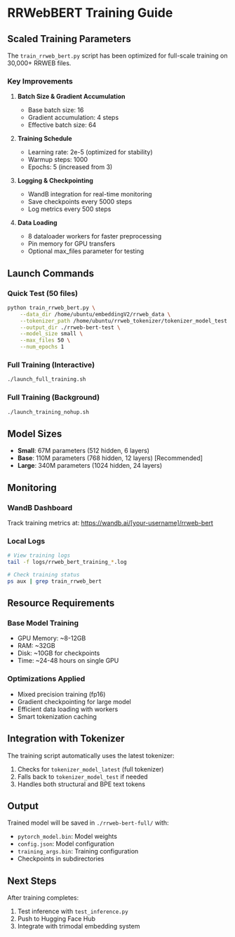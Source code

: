 # RRWebBERT Training Guide

## Scaled Training Parameters

The `train_rrweb_bert.py` script has been optimized for full-scale training on 30,000+ RRWEB files.

### Key Improvements

1. **Batch Size & Gradient Accumulation**
   - Base batch size: 16
   - Gradient accumulation: 4 steps
   - Effective batch size: 64

2. **Training Schedule**
   - Learning rate: 2e-5 (optimized for stability)
   - Warmup steps: 1000
   - Epochs: 5 (increased from 3)

3. **Logging & Checkpointing**
   - WandB integration for real-time monitoring
   - Save checkpoints every 5000 steps
   - Log metrics every 500 steps

4. **Data Loading**
   - 8 dataloader workers for faster preprocessing
   - Pin memory for GPU transfers
   - Optional max_files parameter for testing

## Launch Commands

### Quick Test (50 files)
```bash
python train_rrweb_bert.py \
    --data_dir /home/ubuntu/embeddingV2/rrweb_data \
    --tokenizer_path /home/ubuntu/rrweb_tokenizer/tokenizer_model_test \
    --output_dir ./rrweb-bert-test \
    --model_size small \
    --max_files 50 \
    --num_epochs 1
```

### Full Training (Interactive)
```bash
./launch_full_training.sh
```

### Full Training (Background)
```bash
./launch_training_nohup.sh
```

## Model Sizes

- **Small**: 67M parameters (512 hidden, 6 layers)
- **Base**: 110M parameters (768 hidden, 12 layers)  [Recommended]
- **Large**: 340M parameters (1024 hidden, 24 layers)

## Monitoring

### WandB Dashboard
Track training metrics at: https://wandb.ai/[your-username]/rrweb-bert

### Local Logs
```bash
# View training logs
tail -f logs/rrweb_bert_training_*.log

# Check training status
ps aux | grep train_rrweb_bert
```

## Resource Requirements

### Base Model Training
- GPU Memory: ~8-12GB
- RAM: ~32GB
- Disk: ~10GB for checkpoints
- Time: ~24-48 hours on single GPU

### Optimizations Applied
- Mixed precision training (fp16)
- Gradient checkpointing for large model
- Efficient data loading with workers
- Smart tokenization caching

## Integration with Tokenizer

The training script automatically uses the latest tokenizer:
1. Checks for `tokenizer_model_latest` (full tokenizer)
2. Falls back to `tokenizer_model_test` if needed
3. Handles both structural and BPE text tokens

## Output

Trained model will be saved in `./rrweb-bert-full/` with:
- `pytorch_model.bin`: Model weights
- `config.json`: Model configuration
- `training_args.bin`: Training configuration
- Checkpoints in subdirectories

## Next Steps

After training completes:
1. Test inference with `test_inference.py`
2. Push to Hugging Face Hub
3. Integrate with trimodal embedding system